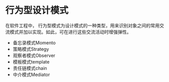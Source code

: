 # 行为型设计模式

在软件工程中， 行为型模式为设计模式的一种类型，用来识别对象之间的常用交流模式并加以实现。如此，可在进行这些交流活动时增强弹性。

+ 备忘录模式Momento
+ 策略模式Strategy
+ 观察者模式Observer
+ 模板模式template
+ 责任链模式chain
+ 中介模式Mediator

